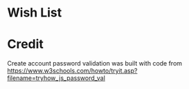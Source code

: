 # Wish List


# Credit

Create account password validation was built with code from https://www.w3schools.com/howto/tryit.asp?filename=tryhow_js_password_val